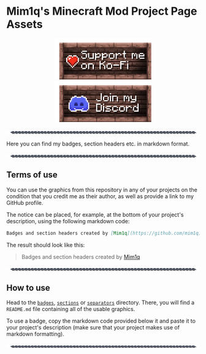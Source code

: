 # Mim1q's Minecraft Mod Project Page Assets

<center>

[![Support me on Ko-Fi](https://raw.githubusercontent.com/mim1q/ModPageAssets/main/badges/ko-fi.png)](https://ko-fi.com/mim1q) [![Join my Discord](https://raw.githubusercontent.com/mim1q/ModPageAssets/main/badges/discord.png)](#)

</center>

![Chain separator](https://raw.githubusercontent.com/mim1q/ModPageAssets/main/separators/chain.png)

Here you can find my badges, section headers etc. in markdown format.

![Chain separator](https://raw.githubusercontent.com/mim1q/ModPageAssets/main/separators/chain.png)

## Terms of use

You can use the graphics from this repository in any of your projects on the condition that you credit me as their author, as well as provide a link to my GitHub profile.

The notice can be placed, for example, at the bottom of your project's description, using the following markdown code:

```markdown
Badges and section headers created by [Mim1q](https://github.com/mim1q)
```

The result should look like this:

> Badges and section headers created by [Mim1q](https://github.com/mim1q)

![Chain separator](https://raw.githubusercontent.com/mim1q/ModPageAssets/main/separators/chain.png)

## How to use

Head to the [`badges`](https://github.com/mim1q/ModPageAssets/tree/main/badges), [`sections`](https://github.com/mim1q/ModPageAssets/tree/main/sections) or [`separators`](https://github.com/mim1q/ModPageAssets/tree/main/separators) directory. There, you will find a `README.md` file containing all of the usable graphics.

To use a badge, copy the markdown code provided below it and paste it to your project's description (make sure that your project makes use of markdown formatting).

![Chain separator](https://raw.githubusercontent.com/mim1q/ModPageAssets/main/separators/chain.png)
